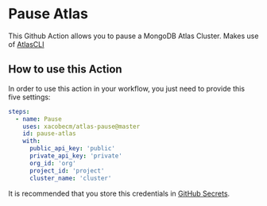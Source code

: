 # Pause Atlas

This Github Action allows you to pause a MongoDB Atlas Cluster. Makes use of [AtlasCLI](https://github.com/jdrumgoole/atlascli)

## How to use this Action

In order to use this action in your workflow, you just need to provide this five settings:
```yaml
steps:
  - name: Pause
    uses: xacobecm/atlas-pause@master
    id: pause-atlas
    with:
      public_api_key: 'public'
      private_api_key: 'private'
      org_id: 'org'
      project_id: 'project'
      cluster_name: 'cluster'

```
It is recommended that you store this credentials in [GitHub Secrets](https://docs.github.com/es/actions/security-guides/encrypted-secrets).
